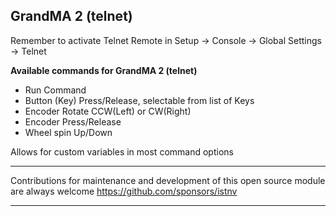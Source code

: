 ## GrandMA 2 (telnet)

Remember to activate Telnet Remote in Setup -> Console -> Global Settings -> Telnet

**Available commands for GrandMA 2 (telnet)**

* Run Command
* Button (Key) Press/Release, selectable from list of Keys
* Encoder Rotate CCW(Left) or CW(Right)
* Encoder Press/Release
* Wheel spin Up/Down

Allows for custom variables in most command options

--------
Contributions for maintenance and development of this open source module are always welcome
https://github.com/sponsors/istnv

--------